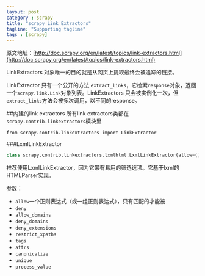 ```yaml
---
layout: post
category : scrapy
title: "scrapy Link Extractors"
tagline: "Supporting tagline"
tags : [scrapy]
---
```

原文地址：[http://doc.scrapy.org/en/latest/topics/link-extractors.html](http://doc.scrapy.org/en/latest/topics/link-extractors.html)

LinkExtractors 对象唯一的目的就是从网页上提取最终会被追踪的链接。

LinkExtractor 只有一个公开的方法 `extract_links`，它检索`response`对象，返回一个`scrapy.link.Link`对象列表。LinkExtractors 只会被实例化一次，但`extract_links`方法会被多次调用，以不同的response。

##内建的link extractors
所有link extractors类都在`scrapy.contrib.linkextractors`模块里
    
    from scrapy.contrib.linkextractors import LinkExtractor
    
###LxmlLinkExtractor
```python
class scrapy.contrib.linkextractors.lxmlhtml.LxmlLinkExtractor(allow=(), deny=(), allow_domains=(), deny_domains=(), deny_extensions=None, restrict_xpaths=(), tags=('a', 'area'), attrs=('href', ), canonicalize=True, unique=True, process_value=None)
```

推荐使用LxmlLinkExtractor，因为它带有易用的筛选选项。它基于lxml的 HTMLParser实现。

参数：

 - `allow`一个正则表达式（或一组正则表达式），只有匹配的才能被
 - `deny`
 - `allow_domains`
 - `deny_domains`
 - `deny_extensions`
 - `restrict_xpaths`
 - `tags`
 - `attrs`
 - `canonicalize`
 - `unique`
 - `process_value`